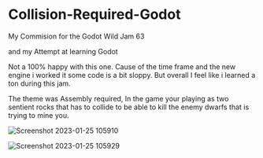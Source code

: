# Collision-Required-Godot

My Commision for the Godot Wild Jam 63

and my Attempt at learning Godot

Not a 100% happy with this one. Cause of the time frame and the new engine i worked it some code is a bit sloppy. But overall I feel like i learned a ton during this jam.

The theme was Assembly required, In the game your playing as two sentient rocks that has to collide to be able to kill the enemy dwarfs that is trying to mine you.

![Screenshot 2023-01-25 105910](https://user-images.githubusercontent.com/37656342/214535390-7192859a-7504-4746-ae43-5dd07efa37bc.png)

![Screenshot 2023-01-25 105929](https://user-images.githubusercontent.com/37656342/214535417-d4a9b013-e1e3-4ac4-9d8a-e8f8bb9c976e.png)
